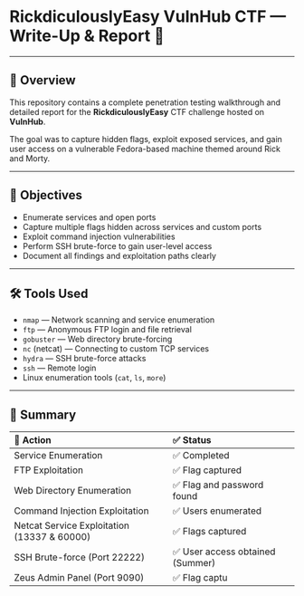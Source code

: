 # RickdiculouslyEasy VulnHub CTF — Write-Up & Report 📜

---

## 📌 Overview

This repository contains a complete penetration testing walkthrough and detailed report for the **RickdiculouslyEasy** CTF challenge hosted on **VulnHub**.

The goal was to capture hidden flags, exploit exposed services, and gain user access on a vulnerable Fedora-based machine themed around Rick and Morty.

---

## 🎯 Objectives

- Enumerate services and open ports  
- Capture multiple flags hidden across services and custom ports  
- Exploit command injection vulnerabilities  
- Perform SSH brute-force to gain user-level access  
- Document all findings and exploitation paths clearly  

---

## 🛠️ Tools Used

- `nmap` — Network scanning and service enumeration  
- `ftp` — Anonymous FTP login and file retrieval  
- `gobuster` — Web directory brute-forcing  
- `nc` (netcat) — Connecting to custom TCP services  
- `hydra` — SSH brute-force attacks  
- `ssh` — Remote login  
- Linux enumeration tools (`cat`, `ls`, `more`)  

---

## 📝 Summary

| 📌 Action                          | ✅ Status       |
|:----------------------------------|:----------------|
| Service Enumeration               | ✅ Completed     |
| FTP Exploitation                  | ✅ Flag captured |
| Web Directory Enumeration         | ✅ Flag and password found |
| Command Injection Exploitation    | ✅ Users enumerated |
| Netcat Service Exploitation (13337 & 60000) | ✅ Flags captured |
| SSH Brute-force (Port 22222)      | ✅ User access obtained (Summer) |
| Zeus Admin Panel (Port 9090)      | ✅ Flag captu
